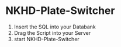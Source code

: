 # NKHD-Plate-Switcher

1. Insert the SQL into your Databank
2. Drag the Script into your Server
3. start NKHD-Plate-Switcher
